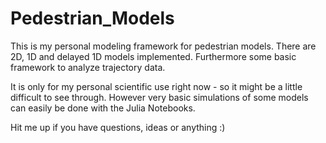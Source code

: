 # Pedestrian_Models
This is my personal modeling framework for pedestrian models. There are 2D, 1D and delayed 1D models implemented. Furthermore some basic framework to analyze trajectory data.

It is only for my personal scientific use right now - so it might be a little difficult to see through. However very basic simulations of some models can easily be done with the Julia Notebooks.

Hit me up if you have questions, ideas or anything :)
